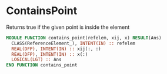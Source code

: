 # ContainsPoint

Returns true if the given point is inside the element

```fortran
MODULE FUNCTION contains_point(refelem, xij, x) RESULT(Ans)
  CLASS(ReferenceElement_), INTENT(IN) :: refelem
  REAL(DFP), INTENT(IN) :: xij(:, :)
  REAL(DFP), INTENT(IN) :: x(:)
  LOGICAL(LGT) :: Ans
END FUNCTION contains_point
```
